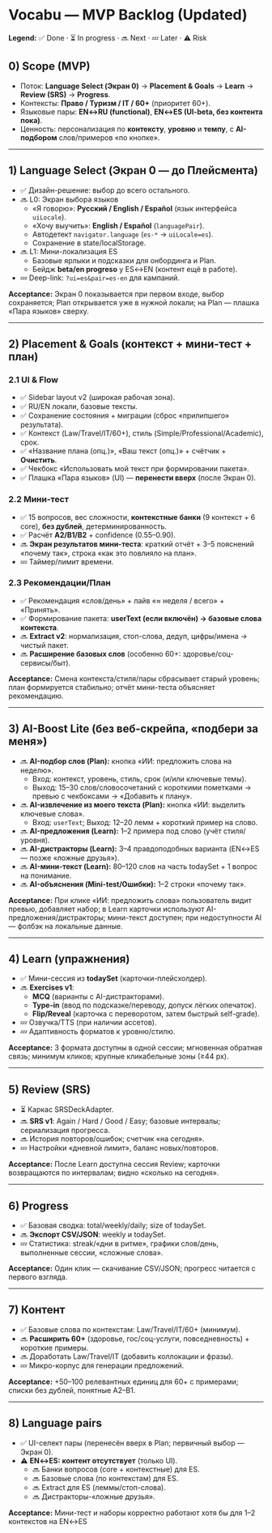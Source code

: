 # Vocabu — MVP Backlog (Updated)

**Legend:** ✅ Done · ⏳ In progress · 🔜 Next · 💤 Later · ⚠️ Risk

## 0) Scope (MVP)
- Поток: **Language Select (Экран 0)** → **Placement & Goals** → **Learn** → **Review (SRS)** → **Progress**.
- Контексты: **Право / Туризм / IT / 60+** (приоритет 60+).
- Языковые пары: **EN↔RU (functional)**, **EN↔ES (UI-beta, без контента пока)**.
- Ценность: персонализация по **контексту**, **уровню** и **темпу**, с **AI-подбором** слов/примеров «по кнопке».

---

## 1) Language Select (Экран 0 — до Плейсмента)
- ✅ Дизайн-решение: выбор до всего остального.
- 🔜 L0: Экран выбора языков
  - «Я говорю»: **Русский / English / Español** (язык интерфейса `uiLocale`).
  - «Хочу выучить»: **English / Español** (`languagePair`).
  - Автодетект `navigator.language` (`es-*` → `uiLocale=es`).
  - Сохранение в state/localStorage.
- 🔜 L1: Мини-локализация ES
  - Базовые ярлыки и подсказки для онбординга и Plan.
  - Бейдж **beta/en progreso** у ES↔EN (контент ещё в работе).
- 💤 Deep-link: `?ui=es&pair=es-en` для кампаний.

**Acceptance:** Экран 0 показывается при первом входе, выбор сохраняется; Plan открывается уже в нужной локали; на Plan — плашка «Пара языков» сверху.

---

## 2) Placement & Goals (контекст + мини-тест + план)
### 2.1 UI & Flow
- ✅ Sidebar layout v2 (широкая рабочая зона).
- ✅ RU/EN локали, базовые тексты.
- ✅ Сохранение состояния + миграции (сброс «прилипшего» результата).
- ✅ Контекст (Law/Travel/IT/60+), стиль (Simple/Professional/Academic), срок.
- ✅ «Название плана (опц.)», «Ваш текст (опц.)» + счётчик + **Очистить**.
- ✅ Чекбокс «Использовать мой текст при формировании пакета».
- ✅ Плашка «Пара языков» (UI) — **перенести вверх** (после Экран 0).

### 2.2 Мини-тест
- ✅ 15 вопросов, вес сложности, **контекстные банки** (9 контекст + 6 core), **без дублей**, детерминированность.
- ✅ Расчёт **A2/B1/B2** + confidence (0.55–0.90).
- 🔜 **Экран результатов мини-теста**: краткий отчёт + 3–5 пояснений «почему так», строка «как это повлияло на план».
- 💤 Таймер/лимит времени.

### 2.3 Рекомендации/План
- ✅ Рекомендация «слов/день» + лайв «≈ неделя / всего» + «Принять».
- ✅ Формирование пакета: **userText (если включён) → базовые слова контекста**.
- 🔜 **Extract v2**: нормализация, стоп-слова, дедуп, цифры/имена → чистый пакет.
- 🔜 **Расширение базовых слов** (особенно 60+: здоровье/соц-сервисы/быт).

**Acceptance:** Смена контекста/стиля/пары сбрасывает старый уровень; план формируется стабильно; отчёт мини-теста объясняет рекомендацию.

---

## 3) AI-Boost Lite (без веб-скрейпа, «подбери за меня»)
- 🔜 **AI-подбор слов (Plan):** кнопка «ИИ: предложить слова на неделю».
  - Вход: контекст, уровень, стиль, срок (и/или ключевые темы).
  - Выход: 15–30 слов/словосочетаний с короткими пометками → превью с чекбоксами → «Добавить к плану».
- 🔜 **AI-извлечение из моего текста (Plan):** кнопка «ИИ: выделить ключевые слова».
  - Вход: `userText`; Выход: 12–20 лемм + короткий пример на слово.
- 🔜 **AI-предложения (Learn):** 1–2 примера под слово (учёт стиля/уровня).
- 🔜 **AI-дистракторы (Learn):** 3–4 правдоподобных варианта (EN↔ES — позже «ложные друзья»).
- 🔜 **AI-мини-текст (Learn):** 80–120 слов на часть todaySet + 1 вопрос на понимание.
- 🔜 **AI-объяснения (Mini-test/Ошибки):** 1–2 строки «почему так».

**Acceptance:** При клике «ИИ: предложить слова» пользователь видит превью, добавляет набор; в Learn карточки используют AI-предложения/дистракторы; мини-текст доступен; при недоступности AI — фолбэк на локальные данные.

---

## 4) Learn (упражнения)
- ✅ Мини-сессия из **todaySet** (карточки-плейсхолдер).
- 🔜 **Exercises v1**:
  - **MCQ** (варианты с AI-дистракторами).
  - **Type-in** (ввод по подсказке/переводу, допуск лёгких опечаток).
  - **Flip/Reveal** (карточка с переворотом, затем быстрый self-grade).
- 💤 Озвучка/TTS (при наличии ассетов).
- 💤 Адаптивность форматов к уровню/стилю.

**Acceptance:** 3 формата доступны в одной сессии; мгновенная обратная связь; минимум кликов; крупные кликабельные зоны (≥44 px).

---

## 5) Review (SRS)
- ⏳ Каркас SRSDeckAdapter.
- 🔜 **SRS v1**: Again / Hard / Good / Easy; базовые интервалы; сериализация прогресса.
- 🔜 История повторов/ошибок; счетчик «на сегодня».
- 💤 Настройки «дневной лимит», баланс новых/повторов.

**Acceptance:** После Learn доступна сессия Review; карточки возвращаются по интервалам; видно «сколько на сегодня».

---

## 6) Progress
- ✅ Базовая сводка: total/weekly/daily; size of todaySet.
- 🔜 **Экспорт CSV/JSON**: weekly и todaySet.
- 💤 Статистика: streak/«дни в ритме», графики слов/день, выполненные сессии, «сложные слова».

**Acceptance:** Один клик — скачивание CSV/JSON; прогресс читается с первого взгляда.

---

## 7) Контент
- ✅ Базовые слова по контекстам: Law/Travel/IT/60+ (минимум).
- 🔜 **Расширить 60+** (здоровье, гос/соц-услуги, повседневность) + короткие примеры.
- 🔜 Доработать Law/Travel/IT (добавить коллокации и фразы).
- 💤 Микро-корпус для генерации предложений.

**Acceptance:** +50–100 релевантных единиц для 60+ с примерами; списки без дублей, понятные A2–B1.

---

## 8) Language pairs
- ✅ UI-селект пары (перенесён вверх в Plan; первичный выбор — Экран 0).
- ⚠️ **EN↔ES: контент отсутствует** (только UI).
  - 🔜 Банки вопросов (core + контекстные) для ES.
  - 🔜 Базовые слова (по контекстам) для ES.
  - 🔜 Extract для ES (леммы/стоп-слова).
  - 🔜 Дистракторы-«ложные друзья».

**Acceptance:** Мини-тест и наборы корректно работают хотя бы для 1–2 контекстов на EN↔ES

